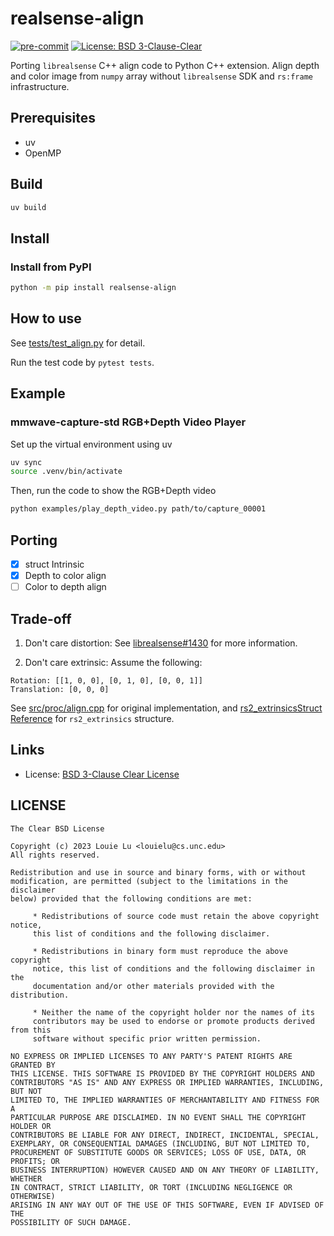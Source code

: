 realsense-align
===============

[![pre-commit](https://img.shields.io/badge/pre--commit-enabled-brightgreen?logo=pre-commit)](https://github.com/pre-commit/pre-commit)
[![License: BSD 3-Clause-Clear](https://img.shields.io/badge/License-BSD%203--Clause--Clear-green.svg)](https://spdx.org/licenses/BSD-3-Clause-Clear.html)

Porting `librealsense` C++ align code to Python C++ extension. Align
depth and color image from `numpy` array without `librealsense` SDK
and `rs:frame` infrastructure.

Prerequisites
-------------

* uv
* OpenMP

Build
-----

```bash
uv build
```

Install
-------

### Install from PyPI

```bash
python -m pip install realsense-align
```

How to use
----------

See [tests/test_align.py](tests/test_align.py) for detail.

Run the test code by `pytest tests`.

Example
-------

### mmwave-capture-std RGB+Depth Video Player

Set up the virtual environment using uv

```bash
uv sync
source .venv/bin/activate
```

Then, run the code to show the RGB+Depth video

```bash
python examples/play_depth_video.py path/to/capture_00001
```

Porting
-------

* [x] struct Intrinsic
* [x] Depth to color align
* [ ] Color to depth align

Trade-off
---------

1. Don't care distortion: See
[librealsense#1430](https://github.com/IntelRealSense/librealsense/issues/1430#issuecomment-375945916)
for more information.

1. Don't care extrinsic: Assume the following:

```en
Rotation: [[1, 0, 0], [0, 1, 0], [0, 0, 1]]
Translation: [0, 0, 0]
```

See
[src/proc/align.cpp](https://github.com/IntelRealSense/librealsense/blob/8ffb17b027e100c2a14fa21f01f97a1921ec1e1b/src/proc/align.cpp#L169)
for original implementation, and [rs2_extrinsicsStruct
Reference](https://intelrealsense.github.io/librealsense/doxygen/structrs2__extrinsics.html)
for `rs2_extrinsics` structure.

Links
-----

* License: [BSD 3-Clause Clear License](https://github.com/mlouielu/realsense-align/blob/main/LICENSE)

LICENSE
-------

```text
The Clear BSD License

Copyright (c) 2023 Louie Lu <louielu@cs.unc.edu>
All rights reserved.

Redistribution and use in source and binary forms, with or without
modification, are permitted (subject to the limitations in the disclaimer
below) provided that the following conditions are met:

     * Redistributions of source code must retain the above copyright notice,
     this list of conditions and the following disclaimer.

     * Redistributions in binary form must reproduce the above copyright
     notice, this list of conditions and the following disclaimer in the
     documentation and/or other materials provided with the distribution.

     * Neither the name of the copyright holder nor the names of its
     contributors may be used to endorse or promote products derived from this
     software without specific prior written permission.

NO EXPRESS OR IMPLIED LICENSES TO ANY PARTY'S PATENT RIGHTS ARE GRANTED BY
THIS LICENSE. THIS SOFTWARE IS PROVIDED BY THE COPYRIGHT HOLDERS AND
CONTRIBUTORS "AS IS" AND ANY EXPRESS OR IMPLIED WARRANTIES, INCLUDING, BUT NOT
LIMITED TO, THE IMPLIED WARRANTIES OF MERCHANTABILITY AND FITNESS FOR A
PARTICULAR PURPOSE ARE DISCLAIMED. IN NO EVENT SHALL THE COPYRIGHT HOLDER OR
CONTRIBUTORS BE LIABLE FOR ANY DIRECT, INDIRECT, INCIDENTAL, SPECIAL,
EXEMPLARY, OR CONSEQUENTIAL DAMAGES (INCLUDING, BUT NOT LIMITED TO,
PROCUREMENT OF SUBSTITUTE GOODS OR SERVICES; LOSS OF USE, DATA, OR PROFITS; OR
BUSINESS INTERRUPTION) HOWEVER CAUSED AND ON ANY THEORY OF LIABILITY, WHETHER
IN CONTRACT, STRICT LIABILITY, OR TORT (INCLUDING NEGLIGENCE OR OTHERWISE)
ARISING IN ANY WAY OUT OF THE USE OF THIS SOFTWARE, EVEN IF ADVISED OF THE
POSSIBILITY OF SUCH DAMAGE.
```
